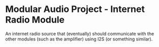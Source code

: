 # Modular Audio Project - Internet Radio Module

An internet radio source that (eventually) should  communicate with the other modules (such as the amplifier) using I2S (or something similar).

